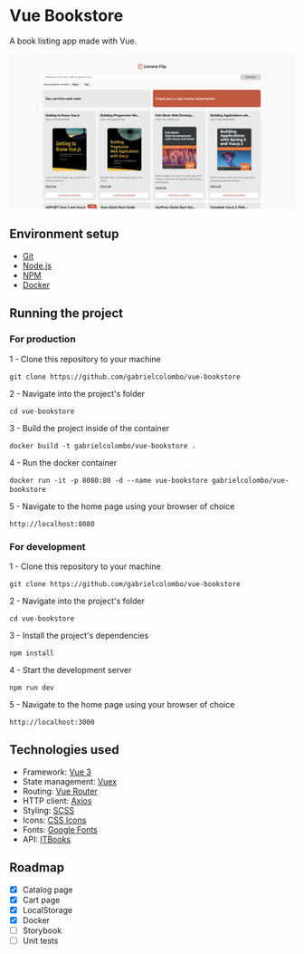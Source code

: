 # Vue Bookstore

A book listing app made with Vue.

[![A book listing app made with Vue by Gabriel Colombo](thumbnail.png)](demo.webm)

## Environment setup

- [Git](https://git-scm.com/)
- [Node.js](https://nodejs.org/en/)
- [NPM](https://www.npmjs.com/)
- [Docker](https://www.docker.com/)

## Running the project

### For production

1 - Clone this repository to your machine

```
git clone https://github.com/gabrielcolombo/vue-bookstore
```

2 - Navigate into the project's folder

```
cd vue-bookstore
```

3 - Build the project inside of the container

```
docker build -t gabrielcolombo/vue-bookstore .
```

4 - Run the docker container

```
docker run -it -p 8080:80 -d --name vue-bookstore gabrielcolombo/vue-bookstore
```

5 - Navigate to the home page using your browser of choice

```
http://localhost:8080
```

### For development

1 - Clone this repository to your machine

```
git clone https://github.com/gabrielcolombo/vue-bookstore
```

2 - Navigate into the project's folder

```
cd vue-bookstore
```

3 - Install the project's dependencies

```
npm install
```

4 - Start the development server

```
npm run dev
```

5 - Navigate to the home page using your browser of choice

```
http://localhost:3000
```

## Technologies used

- Framework: [Vue 3](https://v3.vuejs.org/)
- State management: [Vuex](https://vuex.vuejs.org/)
- Routing: [Vue Router](https://router.vuejs.org/)
- HTTP client: [Axios](https://github.com/axios/axios)
- Styling: [SCSS](https://sass-lang.com/)
- Icons: [CSS Icons](http://css.gg/)
- Fonts: [Google Fonts](https://fonts.google.com/)
- API: [ITBooks](https://api.itbook.store/#api-overview)

## Roadmap

- [x] Catalog page
- [x] Cart page
- [x] LocalStorage
- [x] Docker
- [ ] Storybook
- [ ] Unit tests

